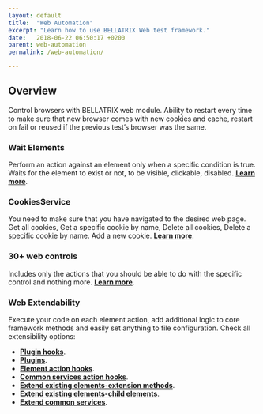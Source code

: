 ```yaml
---
layout: default
title:  "Web Automation"
excerpt: "Learn how to use BELLATRIX Web test framework."
date:   2018-06-22 06:50:17 +0200
parent: web-automation
permalink: /web-automation/

---
```

Overview
--------
Control browsers with BELLATRIX web module. Ability to restart every time to make sure that new browser comes with new cookies and cache, restart on fail or reused if the previous test’s browser was the same.


### Wait Elements ###
Perform an action against an element only when a specific condition is true. Waits for the element to exist or not, to be visible, clickable, disabled. [**Learn more**](/wait-for-elements.md).

### CookiesService ###
You need to make sure that you have navigated to the desired web page. Get all cookies, Get a specific cookie by name, Delete all cookies, Delete a specific cookie by name. Add a new cookie. [**Learn more**](/cookies-service.md).

### 30+ web controls ###
Includes only the actions that you should be able to do with the specific control and nothing more.
[**Learn more**](/simple-controls.md).

### Web Extendability ###
Execute your code on each element action, add additional logic to core framework methods and easily set anything to file configuration. Check all extensibility options:

- [**Plugin hooks**](/extensibility-test-workflow-hooks.md).
- [**Plugins**](/extensibility-custom-test-workflow-plugins.md).
- [**Element action hooks**](/extensibility-element-action-hooks.md).
- [**Common services action hooks**](/extensibility-common-services-action-hooks.md).
- [**Extend existing elements-extension methods**](/extensibility-extend-existing-elements-extension-methods.md).
- [**Extend existing elements-child elements**](/extensibility-extend-existing-elements-child-elements.md).
- [**Extend common services**](/extensibility-extend-common-services.md).







